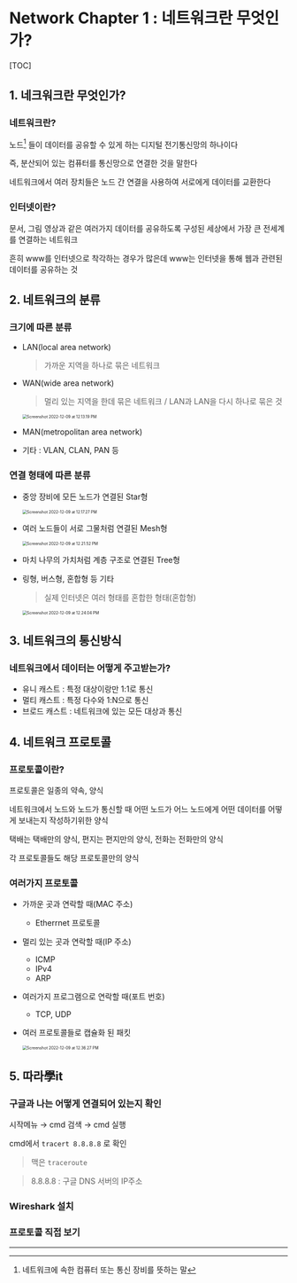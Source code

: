 # Network Chapter 1 : 네트워크란 무엇인가?

[TOC]

## 1. 네크워크란 무엇인가?

### 네트워크란?

노드[^node] 들이 데이터를 공유할 수 있게 하는 디지털 전기통신망의 하나이다

즉, 분산되어 있는 컴퓨터를 통신망으로 연결한 것을 말한다

네트워크에서 여러 장치들은 노드 간 연결을 사용하여 서로에게 데이터를 교환한다

### 인터넷이란?

문서, 그림 영상과 같은 여러가지 데이터를 공유하도록 구성된 세상에서 가장 큰 전세계를 연결하는 네트워크

흔히 www를 인터넷으로 착각하는 경우가 많은데 www는 인터넷을 통해 웹과 관련된 데이터를 공유하는 것

## 2. 네트워크의 분류

### 크기에 따른 분류

- LAN(local area network)

  > 가까운 지역을 하나로 묶은 네트워크

- WAN(wide area network)

  > 멀리 있는 지역을 한데 묶은 네트워크 / LAN과 LAN을 다시 하나로 묶은 것

  <img src="/Users/yangsiseon/Desktop/TIL/asset/img/Screenshot 2022-12-09 at 12.13.19 PM.png" alt="Screenshot 2022-12-09 at 12.13.19 PM" style="zoom:50%;" />

- MAN(metropolitan area network)

- 기타 : VLAN, CLAN, PAN 등

### 연결 형태에 따른 분류

- 중앙 장비에 모든 노드가 연결된 Star형

  <img src="/Users/yangsiseon/Desktop/TIL/asset/img/Screenshot 2022-12-09 at 12.17.27 PM.png" alt="Screenshot 2022-12-09 at 12.17.27 PM" style="zoom:50%;" />

- 여러 노드들이 서로 그물처럼 연결된 Mesh형

  <img src="/Users/yangsiseon/Desktop/TIL/asset/img/Screenshot 2022-12-09 at 12.21.52 PM.png" alt="Screenshot 2022-12-09 at 12.21.52 PM" style="zoom:50%;" />

- 마치 나무의 가치처럼 계층 구조로 연결된 Tree형

- 링형, 버스형, 혼합형 등 기타

  > 실제 인터넷은 여러 형태를 혼합한 형태(혼합형)

  <img src="/Users/yangsiseon/Desktop/TIL/asset/img/Screenshot 2022-12-09 at 12.24.04 PM.png" alt="Screenshot 2022-12-09 at 12.24.04 PM" style="zoom:50%;" />

## 3. 네트워크의 통신방식

### 네트워크에서 데이터는 어떻게 주고받는가?

- 유니 캐스트 : 특정 대상이랑만 1:1로 통신
- 멀티 캐스트 : 특정 다수와 1:N으로 통신
- 브로드 캐스트 : 네트워크에 있는 모든 대상과 통신

## 4. 네트워크 프로토콜

### 프로토콜이란?

프로토콜은 일종의 약속, 양식

네트워크에서 노드와 노드가 통신할 때 어떤 노드가 어느 노드에게 어떤 데이터를 어떻게 보내는지 작성하기위한 양식

택배는 택배만의 양식, 편지는 편지만의 양식, 전화는 전화만의 양식

각 프로토콜들도 해당 프로토콜만의 양식

### 여러가지 프로토콜

- 가까운 곳과 연락할 때(MAC 주소)

  - Etherrnet 프로토콜

- 멀리 있는 곳과 연락할 때(IP 주소)

  - ICMP
  - IPv4
  - ARP

- 여러가지 프로그램으로 연락할 때(포트 번호)

  - TCP, UDP

- 여러 프로토콜들로 캡슐화 된 패킷

  <img src="/Users/yangsiseon/Desktop/TIL/asset/img/Screenshot 2022-12-09 at 12.36.27 PM.png" alt="Screenshot 2022-12-09 at 12.36.27 PM" style="zoom:50%;" />

## 5. 따라學it

### 구글과 나는 어떻게 연결되어 있는지 확인

시작메뉴 &rarr; cmd 검색 &rarr; cmd 실행

cmd에서 `tracert 8.8.8.8` 로 확인

> 맥은 `traceroute`

> 8.8.8.8 : 구글 DNS 서버의 IP주소

### Wireshark 설치

### 프로토콜 직접 보기

-----

[^node]: 네트워크에 속한 컴퓨터 또는 통신 장비를 뜻하는 말

